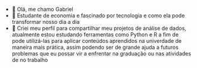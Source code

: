 - 👋 Olá, me chamo Gabriel
- 👀 Estudante de economia e fascinado por tecnologia e como ela pode transformar nosso dia a dia
- 🌱 Criei meu perfil para compartilhar meu projetos de análise de dados, atualmente estou estudando ferramentas como Python e R a fim de pode utilizá-las para aplicar conteúdos aprendidos na univerdade de maneira mais prática, assim podendo ser de grande ajuda a futuros problemas que eu possar vir a enfrentar na graduação ou nas atividades de no trabalho


<!---
GabrielPeixotoC/GabrielPeixotoC is a ✨ special ✨ repository because its `README.md` (this file) appears on your GitHub profile.
You can click the Preview link to take a look at your changes.
--->
